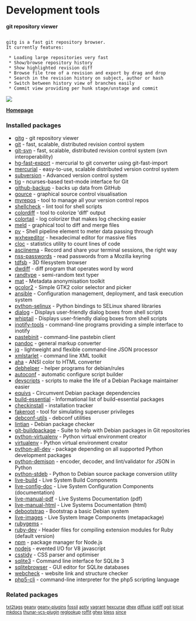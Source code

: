 # Development tools

__git repository viewer__

```

gitg is a fast git repository browser.
It currently features:

 * Loading large repositories very fast
 * Show/browse repository history
 * Show highlighted revision diff
 * Browse file tree of a revision and export by drag and drop
 * Search in the revision history on subject, author or hash
 * Switch between history view of branches easily
 * Commit view providing per hunk stage/unstage and commit

```

![](https://screenshots.debian.net/thumbnail/gitg/)


 **[Homepage](https://live.gnome.org/Gitg)**

### Installed packages

* [gitg](https://packages.debian.org/jessie/gitg) - git repository viewer
* [git](https://packages.debian.org/jessie/git) - fast, scalable, distributed revision control system
* [git-svn](https://packages.debian.org/jessie/git-svn) - fast, scalable, distributed revision control system (svn interoperability)
* [hg-fast-export](https://packages.debian.org/jessie/hg-fast-export) - mercurial to git converter using git-fast-import
* [mercurial](https://packages.debian.org/jessie/mercurial) - easy-to-use, scalable distributed version control system
* [subversion](https://packages.debian.org/jessie/subversion) - Advanced version control system
* [tig](https://packages.debian.org/jessie/tig) - ncurses-based text-mode interface for Git
* [github-backup](https://packages.debian.org/jessie/github-backup) - backs up data from GitHub
* [gource](https://packages.debian.org/jessie/gource) - graphical source control visualisation
* [myrepos](https://packages.debian.org/jessie/myrepos) - tool to manage all your version control repos
* [shellcheck](https://packages.debian.org/jessie/shellcheck) - lint tool for shell scripts
* [colordiff](https://packages.debian.org/jessie/colordiff) - tool to colorize 'diff' output
* [colortail](https://packages.debian.org/jessie/colortail) - log colorizer that makes log checking easier
* [meld](https://packages.debian.org/jessie/meld) - graphical tool to diff and merge files
* [pv](https://packages.debian.org/jessie/pv) - Shell pipeline element to meter data passing through
* [wxhexeditor](https://packages.debian.org/jessie/wxhexeditor) - hexadecimal editor for massive files
* [cloc](https://packages.debian.org/jessie/cloc) - statistics utility to count lines of code
* [asciinema](https://packages.debian.org/jessie/asciinema) - Record and share your terminal sessions, the right way
* [nss-passwords](https://packages.debian.org/jessie/nss-passwords) - read passwords from a Mozilla keyring
* [tdfsb](https://packages.debian.org/jessie/tdfsb) - 3D filesystem browser
* [dwdiff](https://packages.debian.org/jessie/dwdiff) - diff program that operates word by word
* [randtype](https://packages.debian.org/jessie/randtype) - semi-random text typer
* [mat](https://packages.debian.org/jessie/mat) - Metadata anonymisation toolkit
* [gcolor2](https://packages.debian.org/jessie/gcolor2) - Simple GTK2 color selector and picker
* [ansible](https://packages.debian.org/jessie/ansible) - Configuration management, deployment, and task execution system
* [python-selinux](https://packages.debian.org/jessie/python-selinux) - Python bindings to SELinux shared libraries
* [dialog](https://packages.debian.org/jessie/dialog) - Displays user-friendly dialog boxes from shell scripts
* [whiptail](https://packages.debian.org/jessie/whiptail) - Displays user-friendly dialog boxes from shell scripts
* [inotify-tools](https://packages.debian.org/jessie/inotify-tools) - command-line programs providing a simple interface to inotify
* [pastebinit](https://packages.debian.org/jessie/pastebinit) - command-line pastebin client
* [pandoc](https://packages.debian.org/jessie/pandoc) - general markup converter
* [jq](https://packages.debian.org/jessie/jq) - lightweight and flexible command-line JSON processor
* [xmlstarlet](https://packages.debian.org/jessie/xmlstarlet) - command line XML toolkit
* [aha](https://packages.debian.org/jessie/aha) - ANSI color to HTML converter
* [debhelper](https://packages.debian.org/jessie/debhelper) - helper programs for debian/rules
* [autoconf](https://packages.debian.org/jessie/autoconf) - automatic configure script builder
* [devscripts](https://packages.debian.org/jessie/devscripts) - scripts to make the life of a Debian Package maintainer easier
* [equivs](https://packages.debian.org/jessie/equivs) - Circumvent Debian package dependencies
* [build-essential](https://packages.debian.org/jessie/build-essential) - Informational list of build-essential packages
* [checkinstall](https://packages.debian.org/jessie/checkinstall) - installation tracker
* [fakeroot](https://packages.debian.org/jessie/fakeroot) - tool for simulating superuser privileges
* [debconf-utils](https://packages.debian.org/jessie/debconf-utils) - debconf utilities
* [lintian](https://packages.debian.org/jessie/lintian) - Debian package checker
* [git-buildpackage](https://packages.debian.org/jessie/git-buildpackage) - Suite to help with Debian packages in Git repositories
* [python-virtualenv](https://packages.debian.org/jessie/python-virtualenv) - Python virtual environment creator
* [virtualenv](https://packages.debian.org/jessie/virtualenv) - Python virtual environment creator
* [python-all-dev](https://packages.debian.org/jessie/python-all-dev) - package depending on all supported Python development packages
* [python-demjson](https://packages.debian.org/jessie/python-demjson) - encoder, decoder, and lint/validator for JSON in Python
* [python-stdeb](https://packages.debian.org/jessie/python-stdeb) - Python to Debian source package conversion utility
* [live-build](https://packages.debian.org/jessie/live-build) - Live System Build Components
* [live-config-doc](https://packages.debian.org/jessie/live-config-doc) - Live System Configuration Components (documentation)
* [live-manual-pdf](https://packages.debian.org/jessie/live-manual-pdf) - Live Systems Documentation (pdf)
* [live-manual-html](https://packages.debian.org/jessie/live-manual-html) - Live Systems Documentation (html)
* [debootstrap](https://packages.debian.org/jessie/debootstrap) - Bootstrap a basic Debian system
* [live-images](https://packages.debian.org/jessie/live-images) - Live System Image Components (metapackage)
* [rubygems](https://packages.debian.org/jessie/rubygems) - 
* [ruby-dev](https://packages.debian.org/jessie/ruby-dev) - Header files for compiling extension modules for Ruby (default version)
* [npm](https://packages.debian.org/jessie/npm) - package manager for Node.js
* [nodejs](https://packages.debian.org/jessie/nodejs) - evented I/O for V8 javascript
* [csstidy](https://packages.debian.org/jessie/csstidy) - CSS parser and optimiser
* [sqlite3](https://packages.debian.org/jessie/sqlite3) - Command line interface for SQLite 3
* [sqlitebrowser](https://packages.debian.org/jessie/sqlitebrowser) - GUI editor for SQLite databases
* [webcheck](https://packages.debian.org/jessie/webcheck) - website link and structure checker
* [php5-cli](https://packages.debian.org/jessie/php5-cli) - command-line interpreter for the php5 scripting language

### Related packages

<sub> [txt2tags](https://packages.debian.org/jessie/txt2tags) [geany](https://packages.debian.org/jessie/geany) [geany-plugins](https://packages.debian.org/jessie/geany-plugins) [fossil](https://packages.debian.org/jessie/fossil) [aptly](https://packages.debian.org/jessie/aptly) [vagrant](https://packages.debian.org/jessie/vagrant) [hexcurse](https://packages.debian.org/jessie/hexcurse) [dhex](https://packages.debian.org/jessie/dhex) [diffuse](https://packages.debian.org/jessie/diffuse) [icdiff](https://packages.debian.org/jessie/icdiff) [qgit](https://packages.debian.org/jessie/qgit) [lolcat](https://packages.debian.org/jessie/lolcat) [mkdocs](https://packages.debian.org/jessie/mkdocs) [thunar-vcs-plugin](https://packages.debian.org/jessie/thunar-vcs-plugin) [reglookup](https://packages.debian.org/jessie/reglookup) [roffit](https://packages.debian.org/jessie/roffit) [ghex](https://packages.debian.org/jessie/ghex) [bless](https://packages.debian.org/jessie/bless) [since](https://packages.debian.org/jessie/since)  </sub>

